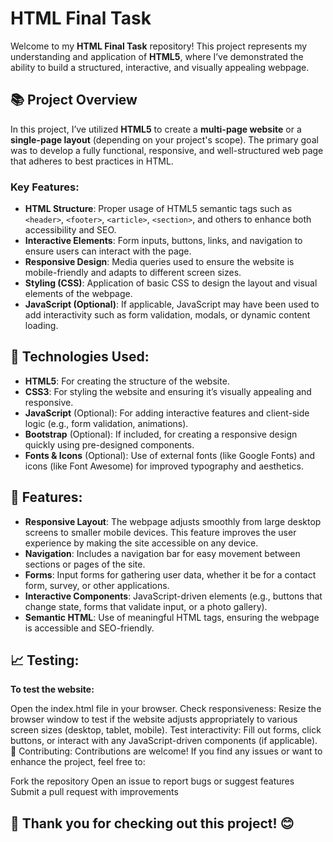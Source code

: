 # HTML Final Task

Welcome to my **HTML Final Task** repository! This project represents my understanding and application of **HTML5**, where I’ve demonstrated the ability to build a structured, interactive, and visually appealing webpage.

## 📚 Project Overview

In this project, I’ve utilized **HTML5** to create a **multi-page website** or a **single-page layout** (depending on your project's scope). The primary goal was to develop a fully functional, responsive, and well-structured web page that adheres to best practices in HTML.

### Key Features:
- **HTML Structure**: Proper usage of HTML5 semantic tags such as `<header>`, `<footer>`, `<article>`, `<section>`, and others to enhance both accessibility and SEO.
- **Interactive Elements**: Form inputs, buttons, links, and navigation to ensure users can interact with the page.
- **Responsive Design**: Media queries used to ensure the website is mobile-friendly and adapts to different screen sizes.
- **Styling (CSS)**: Application of basic CSS to design the layout and visual elements of the webpage.
- **JavaScript (Optional)**: If applicable, JavaScript may have been used to add interactivity such as form validation, modals, or dynamic content loading.

## 🔧 Technologies Used:
- **HTML5**: For creating the structure of the website.
- **CSS3**: For styling the website and ensuring it’s visually appealing and responsive.
- **JavaScript** (Optional): For adding interactive features and client-side logic (e.g., form validation, animations).
- **Bootstrap** (Optional): If included, for creating a responsive design quickly using pre-designed components.
- **Fonts & Icons** (Optional): Use of external fonts (like Google Fonts) and icons (like Font Awesome) for improved typography and aesthetics.

## 🚀 Features:
- **Responsive Layout**: The webpage adjusts smoothly from large desktop screens to smaller mobile devices. This feature improves the user experience by making the site accessible on any device.
- **Navigation**: Includes a navigation bar for easy movement between sections or pages of the site.
- **Forms**: Input forms for gathering user data, whether it be for a contact form, survey, or other applications.
- **Interactive Components**: JavaScript-driven elements (e.g., buttons that change state, forms that validate input, or a photo gallery).
- **Semantic HTML**: Use of meaningful HTML tags, ensuring the webpage is accessible and SEO-friendly.

## 📈 Testing:
**To test the website:**

Open the index.html file in your browser.
Check responsiveness: Resize the browser window to test if the website adjusts appropriately to various screen sizes (desktop, tablet, mobile).
Test interactivity: Fill out forms, click buttons, or interact with any JavaScript-driven components (if applicable).
🤝 Contributing:
Contributions are welcome! If you find any issues or want to enhance the project, feel free to:

Fork the repository
Open an issue to report bugs or suggest features
Submit a pull request with improvements

## 🎉 Thank you for checking out this project! 😊
